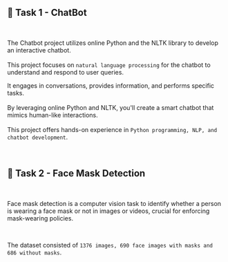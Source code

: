 
## 📌 Task 1 - ChatBot
<br>

The Chatbot project utilizes online Python and the NLTK library to develop an interactive chatbot.<br><br> This project focuses on `natural language processing` for the chatbot to understand and respond to user queries.<br>


It engages in conversations, provides information, and performs specific tasks.<br><br>
By leveraging online Python and NLTK, you'll create a smart chatbot that mimics human-like interactions.<br><br>
This project offers hands-on experience in `Python programming, NLP, and chatbot development`.<br>
<br><br>


## 📌 Task 2 - Face Mask Detection
<br>

Face mask detection is a computer vision task to identify whether a person is wearing a face mask or not in images or videos, crucial for enforcing mask-wearing policies. 

<br>

The dataset consisted of `1376 images, 690 face images with masks and 686 without masks`. 
<br><br>
